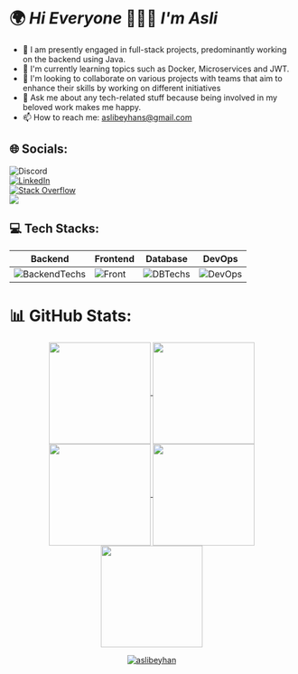 #  🌍 _Hi Everyone_   👩🏻‍🦰 _I'm Asli_   


- 🔭 I am presently engaged in full-stack projects, predominantly working on the backend using Java.
- 🌱 I'm currently learning topics such as Docker, Microservices and JWT.
- 👯 I'm looking to collaborate on various projects with teams that aim to enhance their skills by working on different initiatives
- 💬 Ask me about any tech-related stuff because being involved in my beloved work makes me happy.
- 📫 How to reach me: [aslibeyhans@gmail.com](mailto:aslibeyhans@gmail.com)


## 🌐 Socials:                                                                                                             
![Discord](https://img.shields.io/badge/Discord-%237289DA.svg?logo=discord&logoColor=white)  <br>
[![LinkedIn](https://img.shields.io/badge/LinkedIn-%230077B5.svg?logo=linkedin&logoColor=white)](https://www.linkedin.com/in/asl%C4%B1-beyhan-849b2a1a3/) <br> 
[![Stack Overflow](https://img.shields.io/badge/-Stackoverflow-FE7A16?logo=stack-overflow&logoColor=white)](https://stackoverflow.com/users/21727742/aslibeyhan?tab=profile) <br>
 ![](https://komarev.com/ghpvc/?username=aslibeyhan&color=blueviolet&style=for-the-badge)


## 💻 Tech Stacks:
|Backend    |Frontend        |Database        |DevOps          |
|----|--------|--------|----------|
| ![BackendTechs](https://skillicons.dev/icons?i=cpp,cs,dotnet,java,spring,hibernate,maven) | ![Front](https://skillicons.dev/icons?i=javascript,typescript,react,angular,redux,bootstrap,css,html) |  ![DBTechs](https://skillicons.dev/icons?i=postgresql) | ![DevOps](https://skillicons.dev/icons?i=git,postman,docker,kubernetes,aws) |

# 📊 GitHub Stats:
<div align="center">
<a href="https://github.com/aslibeyhan">
<img align="center" src="http://github-profile-summary-cards.vercel.app/api/cards/stats?username=aslibeyhan&theme=2077" height="180em" />
<img align="center" src="http://github-profile-summary-cards.vercel.app/api/cards/most-commit-language?username=aslibeyhan&theme=2077" height="180em" />
<img align="center" src="http://github-profile-summary-cards.vercel.app/api/cards/repos-per-language?username=aslibeyhan&theme=2077" height="180em" />
<img align="center" src="http://github-profile-summary-cards.vercel.app/api/cards/productive-time?username=aslibeyhan&theme=2077" height="180em" />
<img align="center" src="http://github-profile-summary-cards.vercel.app/api/cards/profile-details?username=aslibeyhan&theme=2077" height="180em" />
</div>

<p style="text-align: center;"><img align="center" src="https://github-readme-streak-stats.herokuapp.com/?user=aslibeyhan&" alt="aslibeyhan" /></p>


